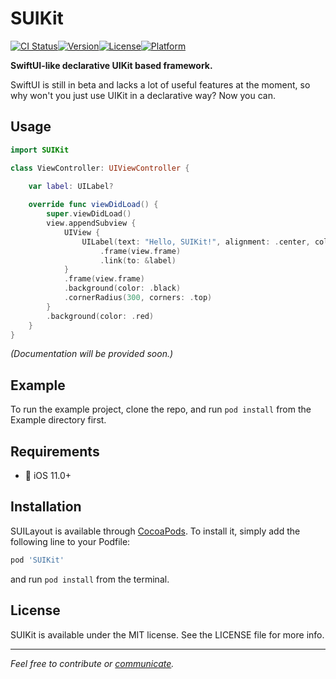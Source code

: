 # SUIKit

[![CI Status](https://img.shields.io/travis/mx-Cat/SUIKit.svg?style=flat)](https://travis-ci.org/mx-Cat/SUIKit)[![Version](https://img.shields.io/cocoapods/v/SUIKit.svg?style=flat)](https://cocoapods.org/pods/SUIKit)[![License](https://img.shields.io/cocoapods/l/SUIKit.svg?style=flat)](https://cocoapods.org/pods/SUIKit)[![Platform](https://img.shields.io/cocoapods/p/SUIKit.svg?style=flat)](https://cocoapods.org/pods/SUIKit)

__SwiftUI-like declarative UIKit based framework.__

SwiftUI is still in beta and lacks a lot of useful features at the moment, so why won't you just use UIKit in a declarative way? Now you can.

## Usage

```swift
import SUIKit

class ViewController: UIViewController {

    var label: UILabel?
    
    override func viewDidLoad() {
        super.viewDidLoad()
        view.appendSubview {
            UIView {
                UILabel(text: "Hello, SUIKit!", alignment: .center, color: .red)
                    .frame(view.frame)
                    .link(to: &label)
            }
            .frame(view.frame)
            .background(color: .black)
            .cornerRadius(300, corners: .top)
        }
        .background(color: .red)
    }
}
```

_(Documentation will be provided soon.)_

## Example

To run the example project, clone the repo, and run `pod install` from the Example directory first.

## Requirements

- 📱	iOS 11.0+

## Installation

SUILayout is available through [CocoaPods](https://cocoapods.org). To install it, simply add the following line to your Podfile:

```ruby
pod 'SUIKit'
```

and run `pod install` from the terminal.

## License

SUIKit is available under the MIT license. See the LICENSE file for more info.



------

*Feel free to contribute or [communicate](https://twitter.com/mxcat_).*